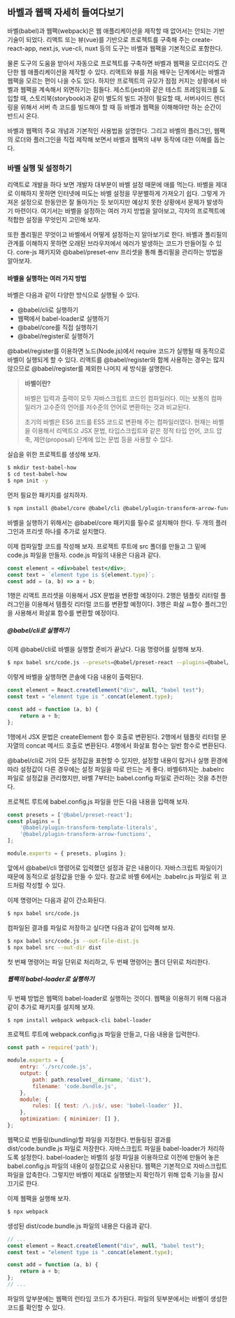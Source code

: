 ## 바벨과 웹팩 자세히 들여다보기

바벨(babel)과 웹팩(webpack)은 웹 애플리케이션을 제작할 때 없어서는 안되는 기반 기술이 되었다. 리액트 또는 뷰(vue)를 기반으로 프로젝트를 구축해 주는 create-react-app, next.js, vue-cli, nuxt 등의 도구는 바벨과 웹팩을 기본적으로 포함한다.

물론 도구의 도움을 받아서 자동으로 프로젝트를 구축하면 바벨과 웹팩을 모르더라도 간단한 웹 애플리케이션을 제작할 수 있다. 리액트와 뷰를 처음 배우는 단계에서는 바벨과 웹팩을 모르는 편이 나을 수도 있다. 하지만 프로젝트의 규모가 점점 커지는 상황에서 바벨과 웹팩을 계속해서 외면하기는 힘들다. 제스트(jest)와 같은 테스트 프레임워크를 도입할 때, 스토리북(storybook)과 같이 별도의 빌드 과정이 필요할 때, 서버사이드 렌더링을 위해서 서버 측 코드를 빌드해야 할 때 등 바벨과 웹팩을 이해해야만 하는 순간이 반드시 온다.

바벨과 웹팩의 주요 개념과 기본적인 사용법을 설명한다. 그리고 바벨의 플러그인, 웹팩의 로더와 플러그인을 직접 제작해 보면서 바벨과 웹팩의 내부 동작에 대한 이해를 돕는다.

### 바벨 실행 및 설정하기

리액트로 개발을 하다 보면 개발자 대부분이 바벨 설정 때문에 애를 먹는다. 바벨을 제대로 이해하지 못하면 인터넷에 떠도는 바벨 설정을 무분별하게 가져오기 쉽다. 그렇게 가져온 설정으로 한동안은 잘 돌아가는 듯 보이지만 예상치 못한 상황에서 문제가 발생하기 마련이다. 여기서는 바벨을 설정하는 여러 가지 방법을 알아보고, 각자의 프로젝트에 적합한 설정을 무엇인지 고민해 보자. 

또한 폴리필은 무엇이고 바벨에서 어떻게 설정하는지 알아보기로 한다. 바벨과 폴리필의 관계를 이해하지 못하면 오래된 브라우저에서 에러가 발생하는 코드가 만들어질 수 있다. core-js 패키지와 @babel/preset-env 프리셋을 통해 폴리필을 관리하는 방법을 알아보자. 

#### 바벨을 실행하는 여러 가지 방법

바벨은 다음과 같이 다양한 방식으로 실행될 수 있다.

+ @babel/cli로 실행하기
+ 웹팩에서 babel-loader로 실행하기
+ @babel/core를 직접 실행하기
+ @babel/register로 실행하기

@babel/register를 이용하면 노드(Node.js)에서 require 코드가 실행될 때 동적으로 바벨이 실행되게 할 수 있다. 리액트를 @babel/register와 함께 사용하는 경우는 많지 않으므로 @babel/register를 제외한 나머지 세 방식을 설명한다. 

> **바벨이란?**
>
> 바벨은 입력과 출력이 모두 자바스크립트 코드인 컴파일러다. 이는 보통의 컴파일러가 고수준의 언어를 저수준의 언어로 변환하는 것과 비교된다.
>
> 초기의 바벨은 ES6 코드를 ES5 코드로 변환해 주는 컴파일러였다. 현재는 바벨을 이용해서 리액트으 JSX 문법, 타입스크립트와 같은 정적 타입 언어, 코드 압축, 제안(proposal) 단계에 있는 문법 등을 사용할 수 있다.

실습을 위한 프로젝트를 생성해 보자.

```bash
$ mkdir test-babel-how
$ cd test-babel-how
$ npm init -y
```

먼저 필요한 패키지를 설치하자.

```bash
$ npm install @babel/core @babel/cli @babel/plugin-transform-arrow-functions @babel/plugin-transform-template-literals @babel/preset-react
```

바벨을 실행하기 위해서는 @babel/core 패키지를 필수로 설치해야 한다. 두 개의 플러그인과 프리셋 하나를 추가로 설치했다. 

이제 컴파일할 코드를 작성해 보자. 프로젝트 루트에 src 폴더를 만들고 그 밑에 code.js 파일을 만들자. code.js 파일의 내용은 다음과 같다.

```jsx
const element = <div>babel test</div>;
const text = `element type is ${element.type}`;
const add = (a, b) => a + b;
```

1행은 리액트 프리셋을 이용해서 JSX 문법을 변환할 예정이다. 2행은 템플릿 리터럴 플러그인을 이용해서 템플릿 리터럴 코드를 변환할 예정이다. 3행은 화삺 ㅛ함수 플러그인을 사용해서 화살표 함수를 변환할 예정이다. 

##### @babel/cli로 실행하기

이제 @babel/cli로 바벨을 실행할 준비가 끝났다. 다음 명령어를 실행해 보자.

```bash
$ npx babel src/code.js --presets=@babel/preset-react --plugins=@babel/plugin-transform-template-lterals,@babel/plugin-transform-arrow-functions
```

이렇게 바벨을 실행하면 콘솔에 다음 내용이 출력된다.

```jsx
const element = React.createElement("div", null, "babel test");
const text = "element type is ".concat(element.type);

const add = function (a, b) {
    return a + b;
};
```

1행에서 JSX 문법은 createElement 함수 호출로 변환된다. 2행에서 템플릿 리터럴 문자열의 concat 메서드 호출로 변환된다. 4행에서 화살표 함수는 일반 함수로 변환된다. 

@babel/cli로 거의 모든 설정값을 표현할 수 있지만, 설정할 내용이 많거나 실행 환경에 따라 설정값이 다른 경우에는 설정 파일을 따로 만드는 게 좋다. 바벨6까지는 .babelrc 파일로 설정값을 관리했지만, 바벨 7부터는 babel.config 파일로 관리하는 것을 추천한다. 

프로젝트 루트에 babel.config.js 파일을 만든 다음 내용을 입력해 보자.

```jsx
const presets = ['@babel/preset-react'];
const plugins = [
    '@babel/plugin-transform-template-literals',
    '@babel/plugin-transform-arrow-functions',
];

module.exports = { presets, plugins };
```

앞에서 @babel/cli 명령어로 입력했던 설정과 같은 내용이다. 자바스크립트 파일이기 때문에 동적으로 설정값을 만들 수 있다. 참고로 바벨 6에서는 .babelrc.js 파일로 위 코드처럼 작성할 수 있다.

이제 명령어는 다음과 같이 간소화된다.

```bash
$ npx babel src/code.js
```

컴파일된 결과를 파일로 저장하고 싶다면 다음과 같이 입력해 보자.

```bash
$ npx babel src/code.js --out-file-dist.js
$ npx babel src --out-dir dist
```

첫 번째 명령어는 파일 단위로 처리하고, 두 번째 명령어는 폴더 단위로 처리한다.

##### 웹팩의 babel-loader로 실행하기

두 번째 방법은 웹팩의 babel-loader로 실행하는 것이다. 웹팩을 이용하기 위해 다음과 같이 추가로 패키지를 설치해 보자.

```bash
$ npm install webpack webpack-cli babel-loader
```

프로젝트 루트에 webpack.config.js 파일을 만들고, 다음 내용을 입력한다.

```jsx
const path = require('path');

module.exports = {
    entry: './src/code.js',
    output: {
        path: path.resolve(__dirname, 'dist'),
        filename: 'code.bundle.js',
    },
    module: {
        rules: [{ test: /\.js$/, use: 'babel-loader' }],
    },
    optimization: { minimizer: [] }, 
};
```

웹팩으로 번들링(bundling)할 파일을 지정한다. 번들링된 결과를 dist/code.bundle.js 파일로 저장한다. 자바스크립트 파일을 babel-loader가 처리하도록 설정한다.  babel-loader는 바벨의 설정 파일을 이용하므로 이전에 만들어 놓은 babel.config.js 파일의 내용이 설정값으로 사용된다. 웹팩은 기본적으로 자바스크립트 파일을 압축한다. 그렇지만 바벨이 제대로 실행됐는지 확인하기 위해 압축 기능을 잠시 끄기로 한다.

이제 웹팩을 실행해 보자.

```bash
$ npx webpack
```

생성된 dist/code.bundle.js 파일의 내용은 다음과 같다.

```jsx
// ...
const element = React.createElement("div", null, "babel test");
const text = "element type is ".concat(element.type);

const add = function (a, b) {
    return a + b;
};
// ...
```

파일의 앞부분에는 웹팩의 런타임 코드가 추가된다. 파일의 뒷부분에서는 바벨이 생성한 코드를 확인할 수 있다.

